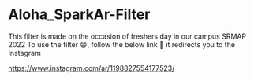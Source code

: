 # Aloha_SparkAr-Filter
This filter is made on the occasion of freshers day in our campus SRMAP 2022
To use the filter 😄, follow the below link 🔗 it redirects you to  the Instagram 


https://www.instagram.com/ar/1198827554177523/
